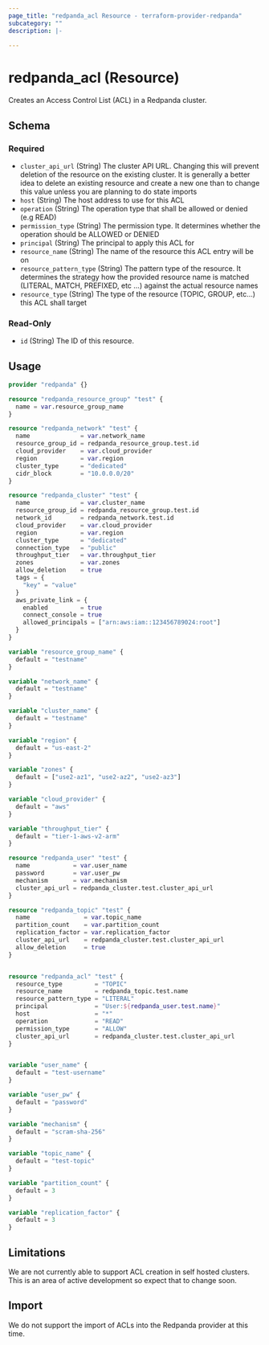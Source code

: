 ```yaml
---
page_title: "redpanda_acl Resource - terraform-provider-redpanda"
subcategory: ""
description: |-
  
---
```


# redpanda_acl (Resource)



Creates an Access Control List (ACL) in a Redpanda cluster.

<!-- schema generated by tfplugindocs -->
## Schema

### Required

- `cluster_api_url` (String) The cluster API URL. Changing this will prevent deletion of the resource on the existing cluster. It is generally a better idea to delete an existing resource and create a new one than to change this value unless you are planning to do state imports
- `host` (String) The host address to use for this ACL
- `operation` (String) The operation type that shall be allowed or denied (e.g READ)
- `permission_type` (String) The permission type. It determines whether the operation should be ALLOWED or DENIED
- `principal` (String) The principal to apply this ACL for
- `resource_name` (String) The name of the resource this ACL entry will be on
- `resource_pattern_type` (String) The pattern type of the resource. It determines the strategy how the provided resource name is matched (LITERAL, MATCH, PREFIXED, etc ...) against the actual resource names
- `resource_type` (String) The type of the resource (TOPIC, GROUP, etc...) this ACL shall target

### Read-Only

- `id` (String) The ID of this resource.

## Usage

```terraform
provider "redpanda" {}

resource "redpanda_resource_group" "test" {
  name = var.resource_group_name
}

resource "redpanda_network" "test" {
  name              = var.network_name
  resource_group_id = redpanda_resource_group.test.id
  cloud_provider    = var.cloud_provider
  region            = var.region
  cluster_type      = "dedicated"
  cidr_block        = "10.0.0.0/20"
}

resource "redpanda_cluster" "test" {
  name              = var.cluster_name
  resource_group_id = redpanda_resource_group.test.id
  network_id        = redpanda_network.test.id
  cloud_provider    = var.cloud_provider
  region            = var.region
  cluster_type      = "dedicated"
  connection_type   = "public"
  throughput_tier   = var.throughput_tier
  zones             = var.zones
  allow_deletion    = true
  tags = {
    "key" = "value"
  }
  aws_private_link = {
    enabled         = true
    connect_console = true
    allowed_principals = ["arn:aws:iam::123456789024:root"]
  }
}

variable "resource_group_name" {
  default = "testname"
}

variable "network_name" {
  default = "testname"
}

variable "cluster_name" {
  default = "testname"
}

variable "region" {
  default = "us-east-2"
}

variable "zones" {
  default = ["use2-az1", "use2-az2", "use2-az3"]
}

variable "cloud_provider" {
  default = "aws"
}

variable "throughput_tier" {
  default = "tier-1-aws-v2-arm"
}

resource "redpanda_user" "test" {
  name            = var.user_name
  password        = var.user_pw
  mechanism       = var.mechanism
  cluster_api_url = redpanda_cluster.test.cluster_api_url
}

resource "redpanda_topic" "test" {
  name               = var.topic_name
  partition_count    = var.partition_count
  replication_factor = var.replication_factor
  cluster_api_url    = redpanda_cluster.test.cluster_api_url
  allow_deletion     = true
}


resource "redpanda_acl" "test" {
  resource_type         = "TOPIC"
  resource_name         = redpanda_topic.test.name
  resource_pattern_type = "LITERAL"
  principal             = "User:${redpanda_user.test.name}"
  host                  = "*"
  operation             = "READ"
  permission_type       = "ALLOW"
  cluster_api_url       = redpanda_cluster.test.cluster_api_url
}


variable "user_name" {
  default = "test-username"
}

variable "user_pw" {
  default = "password"
}

variable "mechanism" {
  default = "scram-sha-256"
}

variable "topic_name" {
  default = "test-topic"
}

variable "partition_count" {
  default = 3
}

variable "replication_factor" {
  default = 3
}
```

## Limitations

We are not currently able to support ACL creation in self hosted clusters. This is an area of active development so expect that to change soon.

## Import

We do not support the import of ACLs into the Redpanda provider at this time.